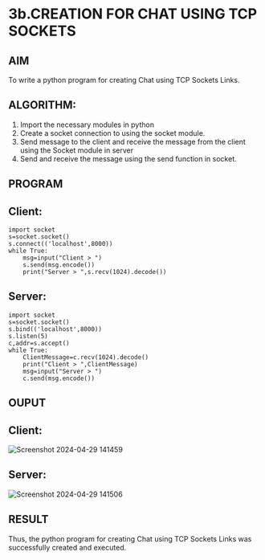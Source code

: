 # 3b.CREATION FOR CHAT USING TCP SOCKETS

## AIM
To write a python program for creating Chat using TCP Sockets Links.

## ALGORITHM:
1. Import the necessary modules in python
2. Create a socket connection to using the socket module.
3. Send message to the client and receive the message from the client using the Socket module in
 server
4. Send and receive the message using the send function in socket.

## PROGRAM
## Client:
```
import socket
s=socket.socket()
s.connect(('localhost',8000))
while True:
    msg=input("Client > ")
    s.send(msg.encode())
    print("Server > ",s.recv(1024).decode())
```
## Server:
```
import socket
s=socket.socket()
s.bind(('localhost',8000))
s.listen(5)
c,addr=s.accept()
while True:
    ClientMessage=c.recv(1024).decode()
    print("Client > ",ClientMessage)
    msg=input("Server > ")
    c.send(msg.encode())
```
## OUPUT
## Client:
![Screenshot 2024-04-29 141459](https://github.com/23013743/3b_CHAT_USING_TCP_SOCKETS/assets/161271714/1b734ae7-d464-403d-8f52-20c870c40213)

## Server:
![Screenshot 2024-04-29 141506](https://github.com/23013743/3b_CHAT_USING_TCP_SOCKETS/assets/161271714/f2c8dd36-8f4b-4457-80f1-5eff019c2807)

## RESULT
Thus, the python program for creating Chat using TCP Sockets Links was successfully 
created and executed.
